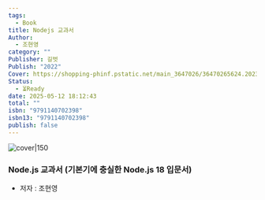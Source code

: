 ```yaml
---
tags:
  - Book
title: Nodejs 교과서
Author:
  - 조현영
category: ""
Publisher: 길벗
Publish: "2022"
Cover: https://shopping-phinf.pstatic.net/main_3647026/36470265624.20230110165934.jpg
Status:
  - ⏳Ready
date: 2025-05-12 18:12:43
total: ""
isbn: "9791140702398"
isbn13: "9791140702398"
publish: false
---
```


![cover|150](https://shopping-phinf.pstatic.net/main_3647026/36470265624.20230110165934.jpg)
###  Node.js 교과서 (기본기에 충실한 Node.js 18 입문서)    
- 저자 : 조현영